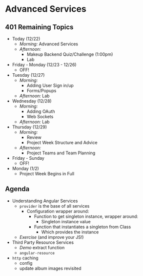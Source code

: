# Advanced Services

## 401 Remaining Topics

* Today (12/22)
    * _Morning:_ Advanced Services
    * _Afternoon:_
        * Makeup Backend Quiz/Challenge (1:00pm)
        * Lab
* Friday - Monday (12/23 - 12/26)
    * OFF!
* Tuesday (12/27)
    * _Morning:_
        * Adding User Sign in/up
        * Forms/Popups
    * _Afternoon:_ Lab
* Wednesday (12/28)
    * _Morning:_
        * Adding OAuth
        * Web Sockets
    * _Afternoon:_ Lab
* Thursday (12/29)
    * _Morning:_
        * Review
        * Project Week Structure and Advice
    * _Afternoon:_
        * Project Teams and Team Planning
* Friday - Sunday
    * OFF!
* Monday (1/2)
    * Project Week Begins in Full

## Agenda

* Understanding Angular Services
    * `provider` is the base of all services
        * Configuration wrapper around: 
            * Function to get singleton instance, wrapper around:
                * Singleton instance value
            * Function that instantiates a singleton from Class
                * Which provides the instance
    * *Exercise* (and improve your JS!)
* Third Party Resource Services
    * *Demo* extract function
    * `angular-resource`
* `http` caching
    * config
    * update album images revisited